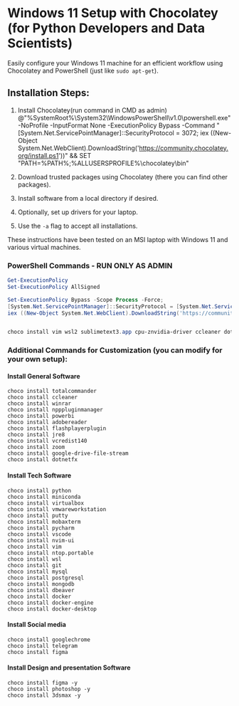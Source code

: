 # Windows 11 Setup with Chocolatey (for Python Developers and Data Scientists)

Easily configure your Windows 11 machine for an efficient workflow using Chocolatey and PowerShell (just like `sudo apt-get`).

## Installation Steps:

1. Install Chocolatey(run command in CMD as admin)
@"%SystemRoot%\System32\WindowsPowerShell\v1.0\powershell.exe" -NoProfile -InputFormat None -ExecutionPolicy Bypass -Command "[System.Net.ServicePointManager]::SecurityProtocol = 3072; iex ((New-Object System.Net.WebClient).DownloadString('https://community.chocolatey.org/install.ps1'))" && SET "PATH=%PATH%;%ALLUSERSPROFILE%\chocolatey\bin"

3. Download trusted packages using Chocolatey (there you can find other packages).
4. Install software from a local directory if desired.
5. Optionally, set up drivers for your laptop.
6. Use the `-a` flag to accept all installations.

These instructions have been tested on an MSI laptop with Windows 11 and various virtual machines.

### PowerShell Commands - RUN ONLY AS ADMIN

```powershell
Get-ExecutionPolicy
Set-ExecutionPolicy AllSigned

Set-ExecutionPolicy Bypass -Scope Process -Force;
[System.Net.ServicePointManager]::SecurityProtocol = [System.Net.ServicePointManager]::SecurityProtocol -bor 3072;
iex ((New-Object System.Net.WebClient).DownloadString('https://community.chocolatey.org/inst...'))


choco install vim wsl2 sublimetext3.app cpu-znvidia-driver ccleaner dotnetfx zoom google-drive-file-stream jre8 vcredist140 totalcommander winrar flashplayerplugin notepad excel word powerbi adobereader npppluginmanager virtualbox vmware-workstation putty mobaxterm pycharm-community visualstudio visualstudio2019 vmim microsoft-windows-subsystem-linux git mongodb docker python miniconda nvim-ui vim ntop.portable wsl mysql postgresql dbeaver docker-engine docker-desktop lightshot telegram googlechrome whatsapp figma -y -A

```
### Additional Commands for Customization (you can modify for your own setup):

#### Install General Software
```
choco install totalcommander
choco install ccleaner
choco install winrar
choco install npppluginmanager
choco install powerbi
choco install adobereader
choco install flashplayerplugin
choco install jre8
choco install vcredist140
choco install zoom
choco install google-drive-file-stream
choco install dotnetfx
```
#### Install Tech Software
```separate packages
choco install python
choco install miniconda
choco install virtualbox
choco install vmwareworkstation
choco install putty
choco install mobaxterm
choco install pycharm
choco install vscode
choco install nvim-ui
choco install vim
choco install ntop.portable
choco install wsl
choco install git
choco install mysql
choco install postgresql
choco install mongodb
choco install dbeaver
choco install docker
choco install docker-engine
choco install docker-desktop
```

#### Install Social media
```
choco install googlechrome
choco install telegram
choco install figma
```
#### Install Design and presentation Software
```
choco install figma -y
choco install photoshop -y
choco install 3dsmax -y
```
